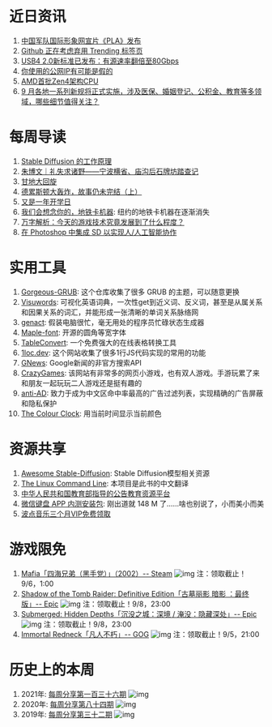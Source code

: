 # 近日资讯

1. [中国军队国际形象网宣片《PLA》发布](https://www.bilibili.com/video/BV1sG411G7Vg)
2. [Github 正在考虑弃用 Trending 标签页](https://github.com/orgs/community/discussions/31644)
3. [USB4 2.0新标准已发布：有源速率翻倍至80Gbps](https://www.angstronomics.com/p/usb4-v2)
4. [你使用的公网IP有可能是假的](https://www.v2ex.com/t/875867)
5. [AMD首批Zen4架构CPU](https://www.qbitai.com/2022/08/37360.html)
6. [9 月各地一系列新规将正式实施，涉及医保、婚姻登记、公积金、教育等多领域，哪些细节值得关注？](https://www.zhihu.com/question/550816003)

# 每周导读

1. [Stable Diffusion 的工作原理](https://www.paepper.com/blog/posts/how-and-why-stable-diffusion-works-for-text-to-image-generation/)
2. [朱博文｜礼失求诸野——宁波横省、庙沟后石牌坊踏查记](https://mp.weixin.qq.com/s/YyNI9jXLjtZZ-GdBIX_LOQ)
3. [甘地大回旋](https://mp.weixin.qq.com/s/QfeqgPy63vOOSgPXMmhGQg)
4. [德累斯顿大轰炸，故事仍未完结（上）](https://mp.weixin.qq.com/s/uwMs5ve8u0_7rjl4OkTmxA)
5. [又是一年开学日](https://mp.weixin.qq.com/s/yHmDG7E98rxvGXmodPh3IQ)
6. [我们会想念你的，地铁卡机器](https://www.curbed.com/2022/08/goodbye-metrocard-machine-friendly-interface.html): 纽约的地铁卡机器在逐渐消失
7. [万字解析：今天的游戏技术究竟发展到了什么程度？](https://www.bilibili.com/video/BV1HB4y1W7pC)
8. [在 Photoshop 中集成 SD 以实现人/人工智能协作](https://old.reddit.com/r/StableDiffusion/comments/wyduk1/show_rstablediffusion_integrating_sd_in_photoshop/)

# 实用工具

1. [Gorgeous-GRUB](https://github.com/jacksaur/Gorgeous-GRUB): 这个仓库收集了很多 GRUB 的主题，可以随意更换
2. [Visuwords](https://visuwords.com/): 可视化英语词典，一次性get到近义词、反义词，甚至是从属关系和因果关系的词汇，并能形成一张清晰的单词关系脉络网
3. [genact](https://github.com/svenstaro/genact): 假装电脑很忙，毫无用处的程序员忙碌状态生成器
4. [Maple-font](http://github.com/subframe7536/Maple-font): 开源的圆角等宽字体
5. [TableConvert](https://tableconvert.com/zh-CN/): 一个免费强大的在线表格转换工具
6. [1loc.dev](https://1loc.dev/): 这个网站收集了很多1行JS代码实现的常用的功能
7. [GNews](https://github.com/ranahaani/GNews): Google新闻的非官方搜索API
8. [CrazyGames](https://www.crazygames.com/): 该网站有非常多的网页小游戏，也有双人游戏。手游玩累了来和朋友一起玩玩二人游戏还是挺有趣的
9. [anti-AD](https://github.com/privacy-protection-tools/anti-AD): 致力于成为中文区命中率最高的广告过滤列表，实现精确的广告屏蔽和隐私保护
10. [The Colour Clock](http://thecolourclock.com/): 用当前时间显示当前颜色

# 资源共享

1. [Awesome Stable-Diffusion](https://github.com/awesome-stable-diffusion/awesome-stable-diffusion): Stable Diffusion模型相关资源
2. [The Linux Command Line](https://billie66.github.io/TLCL/book): 本项目是此书的中文翻译
3. [中华人民共和国教育部指导的公告教育资源平台](https://www.smartedu.cn/)
4. [微信键盘 APP 内测安装包](https://wwm.lanzouj.com/i5Bvw0awaqba): 刚出道就 148 M 了……啥也别说了，小而美小而美
5. [波点音乐三个月VIP免费领取](https://h5app.kuwo.cn/m/bdvipact2205/outside.html?nickname=%E9%9B%A8%E4%B8%83%E5%85%AE&myInviteCode=PTJZ7M)

# 游戏限免

1. [Mafia「四海兄弟（黑手党）」（2002）-- Steam](https://store.steampowered.com/app/40990/Mafia/)
![img](http://mmbiz.qpic.cn/sz_mmbiz_png/pDARXZuibAKSIwSWuyDZ6IEwYy5yHLfibe8bgyKsWcpibs9lwpN3zticZOibY4Mn2DEwsV64Jycz5fIpcIMBNa9Ms8Q/0?wx_fmt=png)
注：领取截止！9/6，1:00
2. [Shadow of the Tomb Raider: Definitive Edition「古墓丽影 暗影 ：最终版」-- Epic](https://store.epicgames.com/p/shadow-of-the-tomb-raider)
![img](http://mmbiz.qpic.cn/sz_mmbiz_png/pDARXZuibAKSIwSWuyDZ6IEwYy5yHLfibeDTJv2PkOLtk4Gm5DBC3EUcMCLwtarAibNw5Fl1k2DfHj6kuNg4gfroA/0?wx_fmt=png)
注：领取截止！9/8，23:00
3. [Submerged: Hidden Depths「沉没之城：深境 / 淹没：隐藏深处」-- Epic](https://store.epicgames.com/p/submerged-hidden-depths-6065a1)
![img](http://mmbiz.qpic.cn/sz_mmbiz_png/pDARXZuibAKSIwSWuyDZ6IEwYy5yHLfibe40LiavpIpmXlbibbicxSW0r0SKkcZkT7q13TW3GDicRfnyF0k7RIE0iaicKw/0?wx_fmt=png)
注：领取截止！9/8，23:00
4. [Immortal Redneck「凡人不朽」-- GOG](https://www.gog.com/#giveaway)
![img](http://mmbiz.qpic.cn/sz_mmbiz_png/pDARXZuibAKSIwSWuyDZ6IEwYy5yHLfibeDvZ1vicGk7kibRibItVrpwtpfWjkEibMAhHvQebzElS8D0ia9DFibM2QyXJQ/0?wx_fmt=png)
注：领取截止！9/5，21:00

# 历史上的本周

1. 2021年: [每周分享第一百三十六期](https://mp.weixin.qq.com/s/WXTOcqfrFwUhLNQpPyqNTg)
![img](https://mmbiz.qpic.cn/sz_mmbiz_jpg/pDARXZuibAKTVRjiazDicric9iahwn3c70YWEZQoRcHYmkB2ptFVlJBxLIukrdtxp8W1yw6Pic8hXEx5PD4iaBlwtEHHw/640?wx_fmt=jpeg&wxfrom=5&wx_lazy=1&wx_co=1)
2. 2020年: [每周分享第八十四期](https://mp.weixin.qq.com/s/jSd278msD1ZXBalxIxAxdg)
![img](https://mmbiz.qpic.cn/sz_mmbiz_jpg/pDARXZuibAKTx2zNuwnWBv7OcWLnADugIicpdU6mib8vVZ8Vg4FomKyoJt0dmKtq4TH6woRAwBcaog1bw2R2ouhjg/640?wx_fmt=jpeg&wxfrom=5&wx_lazy=1&wx_co=1)
3. 2019年: [每周分享第三十二期](https://mp.weixin.qq.com/s/2Pdq7BcSf3XUayOS30qC6g)
![img](https://mmbiz.qpic.cn/mmbiz_jpg/pDARXZuibAKSgxGty5mx8K475SDCxvYiaefH6yvFpQADP2STbroyw1ias3XNuVFPHpyBAdDGr8UAjwhBur3pqrDnw/640?wx_fmt=jpeg&wxfrom=5&wx_lazy=1&wx_co=1)
